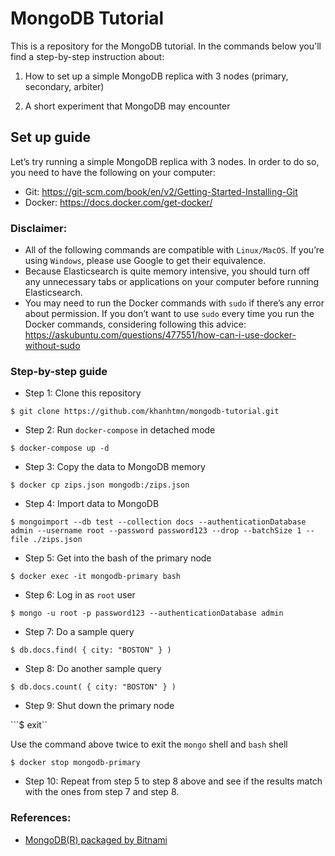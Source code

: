 # MongoDB Tutorial

This is a repository for the MongoDB tutorial. In the commands below you'll find a step-by-step instruction about:

1. How to set up a simple MongoDB replica with 3 nodes (primary, secondary, arbiter)

2. A short experiment that MongoDB may encounter

## Set up guide

Let’s try running a simple MongoDB replica with 3 nodes. In order to do so, you need to have the following on your computer:

- Git: https://git-scm.com/book/en/v2/Getting-Started-Installing-Git
- Docker: https://docs.docker.com/get-docker/

### Disclaimer:

- All of the following commands are compatible with `Linux/MacOS`. If you’re using `Windows`, please use Google to get their equivalence.
- Because Elasticsearch is quite memory intensive, you should turn off any unnecessary tabs or applications on your computer before running Elasticsearch.
- You may need to run the Docker commands with `sudo` if there’s any error about permission. If you don’t want to use `sudo` every time you run the Docker commands, considering following this advice: https://askubuntu.com/questions/477551/how-can-i-use-docker-without-sudo

### Step-by-step guide

- Step 1: Clone this repository

```$ git clone https://github.com/khanhtmn/mongodb-tutorial.git```

- Step 2: Run `docker-compose` in detached mode

```$ docker-compose up -d```

- Step 3: Copy the data to MongoDB memory

```$ docker cp zips.json mongodb:/zips.json```

- Step 4: Import data to MongoDB

```$ mongoimport --db test --collection docs --authenticationDatabase admin --username root --password password123 --drop --batchSize 1 --file ./zips.json```

- Step 5: Get into the bash of the primary node

```$ docker exec -it mongodb-primary bash```

- Step 6: Log in as `root` user

```$ mongo -u root -p password123 --authenticationDatabase admin```

- Step 7: Do a sample query

```$ db.docs.find( { city: "BOSTON" } )```

- Step 8: Do another sample query

```$ db.docs.count( { city: "BOSTON" } )```

- Step 9: Shut down the primary node

```$ exit``

Use the command above twice to exit the `mongo` shell and `bash` shell

```$ docker stop mongodb-primary```

- Step 10: Repeat from step 5 to step 8 above and see if the results match with the ones from step 7 and step 8.

### References:
- [MongoDB(R) packaged by Bitnami](https://github.com/bitnami/bitnami-docker-mongodb)
